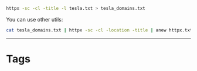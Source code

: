 

````bash
httpx -sc -cl -title -l tesla.txt > tesla_domains.txt
````

You can use other utils:

````bash
cat tesla_domains.txt | httpx -sc -cl -location -title | anew httpx.txt
````

---
# Tags
